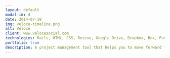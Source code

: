 ```yaml
---
layout: default
modal-id: 4
date: 2014-07-18
img: veloce-timeline.png
alt: Veloce
client: www.velocesocial.com
technologies: Rails, HTML, CSS, Rescue, Google Drive, Dropbox, Box, Pusher
portfolio: true
description: A project management tool that helps you to move forward faster. It have amazing features like Timeline of projects, files management with various storage options, realtime UI.
---
```

